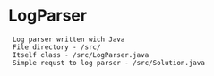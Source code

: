 # LogParser
	 Log parser written wich Java
	 File directory - /src/
	 Itself class - /src/LogParser.java
	 Simple requst to log parser - /src/Solution.java
